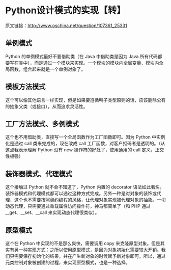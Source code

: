 # Python设计模式的实现【转】

原文链接：http://www.oschina.net/question/107361_25331

## 单例模式
Python 的单例模式最好不要借助类（在 Java 中借助类是因为 Java 所有代码都要写在类中），而是通过一个模块来实现。一个模块的模块内全局变量、模块内全局函数，组合起来就是一个单例对象了。

## 模板方法模式
这个可以像其他语言一样实现，但是如果要遵循鸭子类型原则的话，应该删除公有的抽象父类（或接口），从而追求灵活性。

## 工厂方法模式、多例模式
这个也不用借助类，直接写一个全局函数作为工厂函数即可。因为 Python 中实例化是通过 call 类来完成的，现在改成 call 工厂函数，对客户抠码者是透明的。（从这点我表示理解 Python 没有 new 操作符的好处了，使用通用的 call 定义，正交性极强）

## 装饰器模式、代理模式
这个接触过 Python 就不会不知道了，Python 内置的 decorator 语法如此著名。装饰器模式和代理模式都可以通过这种方式完成。另外一种是对对象的装饰或代理，这个也不需要按照契约编程的风格，让代理对象实现被代理对象的抽象。一切动态代理，只需要通过重载属性访问操作符，神马都简单了（和 PHP 通过 __get、__set、__call 来实现动态代理很类似）。

## 原型模式
这个在 Python 中实现的不是那么爽快，需要调用 copy 来克隆原型对象。但是其实有另一种实现方式：之所以使用原型模式，是因为对象初始化需要较大开销。我们只需要保存初始化的结果，并在产生新对象的时候赋予新对象即可。所以，通过元类控制对象被创建的过程，来实现原型模式，也是一种选择。
